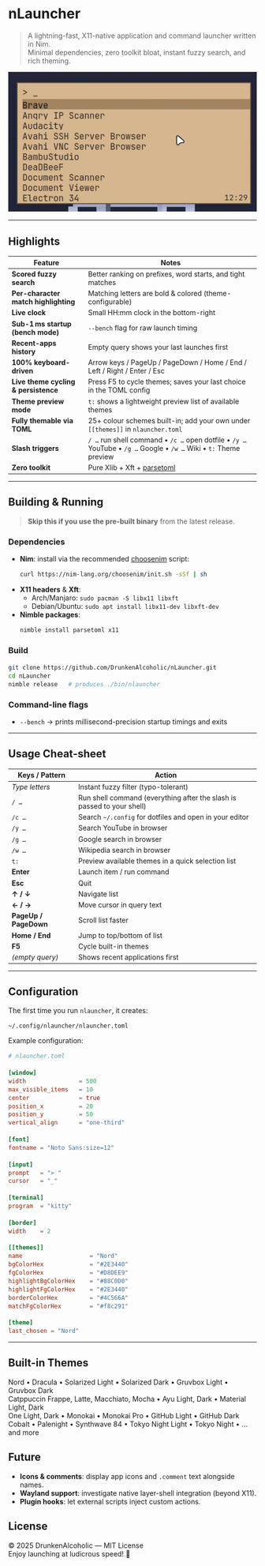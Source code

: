 # nLauncher

> A lightning-fast, X11-native application and command launcher written in Nim.\
> Minimal dependencies, zero toolkit bloat, instant fuzzy search, and rich theming.

![nLauncher screenshot](Screenshot.gif)

---

## Highlights

| Feature | Notes |
| ------------------------------------ | ----------------------------------------------------------------------------------------------------------------- |
| **Scored fuzzy search**              | Better ranking on prefixes, word starts, and tight matches                                                        |
| **Per-character match highlighting** | Matching letters are bold & colored (theme-configurable)                                                          |
| **Live clock**                       | Small HH\:mm clock in the bottom-right                                                                            |
| **Sub-1 ms startup (bench mode)**    | `--bench` flag for raw launch timing                                                                              |
| **Recent-apps history**              | Empty query shows your last launches first                                                                        |
| **100% keyboard-driven**             | Arrow keys / PageUp / PageDown / Home / End / Left / Right / Enter / Esc                                          |
| **Live theme cycling & persistence** | Press F5 to cycle themes; saves your last choice in the TOML config                                               |
| **Theme preview mode**               | `t:` shows a lightweight preview list of available themes                                                         |
| **Fully themable via TOML**          | 25+ colour schemes built-in; add your own under `[[themes]]` in `nlauncher.toml`                                  |
| **Slash triggers**                   | `/ …` run shell command • `/c …` open dotfile • `/y …` YouTube • `/g …` Google • `/w …` Wiki • `t:` Theme preview |
| **Zero toolkit**                     | Pure Xlib + Xft + [parsetoml](https://github.com/pragmagic/parsetoml)                                             |

---

## Building & Running

> **Skip this if you use the pre-built binary** from the latest release.

### Dependencies

- **Nim**: install via the recommended [choosenim](https://nim-lang.org/choosenim) script:
  ```bash
  curl https://nim-lang.org/choosenim/init.sh -sSf | sh
  ```
- **X11 headers** & **Xft**:
  - Arch/Manjaro: `sudo pacman -S libx11 libxft`
  - Debian/Ubuntu: `sudo apt install libx11-dev libxft-dev`
- **Nimble packages**:
  ```bash
  nimble install parsetoml x11
  ```

### Build

```bash
git clone https://github.com/DrunkenAlcoholic/nLauncher.git
cd nLauncher
nimble release   # produces ./bin/nlauncher
```

### Command-line flags

- `--bench` → prints millisecond-precision startup timings and exits

---

## Usage Cheat-sheet

| Keys / Pattern        | Action                                                                 |
| --------------------- | ---------------------------------------------------------------------- |
| *Type letters*        | Instant fuzzy filter (typo-tolerant)                                   |
| `/ …`                 | Run shell command (everything after the slash is passed to your shell) |
| `/c …`                | Search `~/.config` for dotfiles and open in your editor                |
| `/y …`                | Search YouTube in browser                                              |
| `/g …`                | Google search in browser                                               |
| `/w …`                | Wikipedia search in browser                                            |
| `t:`                  | Preview available themes in a quick selection list                     |
| **Enter**             | Launch item / run command                                              |
| **Esc**               | Quit                                                                   |
| **↑ / ↓**             | Navigate list                                                          |
| **← / →**             | Move cursor in query text                                              |
| **PageUp / PageDown** | Scroll list faster                                                     |
| **Home / End**        | Jump to top/bottom of list                                             |
| **F5**                | Cycle built-in themes                                                  |
| *(empty query)*       | Shows recent applications first                                        |

---

## Configuration

The first time you run `nlauncher`, it creates:

```
~/.config/nlauncher/nlauncher.toml
```

Example configuration:

```toml
# nlauncher.toml

[window]
width               = 500
max_visible_items   = 10
center              = true
position_x          = 20
position_y          = 50
vertical_align      = "one-third"

[font]
fontname = "Noto Sans:size=12"

[input]
prompt   = "> "
cursor   = "_"

[terminal]
program  = "kitty"

[border]
width    = 2

[[themes]]
name                   = "Nord"
bgColorHex             = "#2E3440"
fgColorHex             = "#D8DEE9"
highlightBgColorHex    = "#88C0D0"
highlightFgColorHex    = "#2E3440"
borderColorHex         = "#4C566A"
matchFgColorHex        = "#f8c291"

[theme]
last_chosen = "Nord"
```

---

## Built-in Themes

Nord • Dracula • Solarized Light • Solarized Dark • Gruvbox Light • Gruvbox Dark\
Catppuccin Frappe, Latte, Macchiato, Mocha • Ayu Light, Dark • Material Light, Dark\
One Light, Dark • Monokai • Monokai Pro • GitHub Light • GitHub Dark\
Cobalt • Palenight • Synthwave 84 • Tokyo Night Light • Tokyo Night • …and more


## Future

- **Icons & comments**: display app icons and `.comment` text alongside names.
- **Wayland support**: investigate native layer-shell integration (beyond X11).
- **Plugin hooks**: let external scripts inject custom actions.


## License

© 2025 DrunkenAlcoholic — MIT License\
Enjoy launching at ludicrous speed! 🚀

